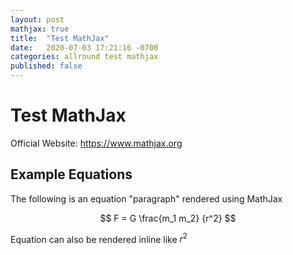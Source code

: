 ```yaml
---
layout: post
mathjax: true
title:  "Test MathJax"
date:   2020-07-03 17:21:16 -0700
categories: allround test mathjax
published: false
---
```


# Test MathJax

Official Website: https://www.mathjax.org

## Example Equations

The following is an equation "paragraph" rendered using MathJax

$$ F = G \frac{m_1 m_2} {r^2} $$

Equation can also be rendered inline like $r^2$
